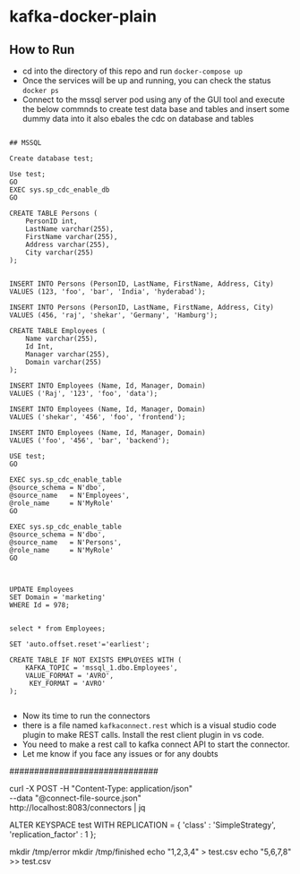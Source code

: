 # kafka-docker-plain

## How to Run

- cd into the directory of this repo and run 
  `docker-compose up`
- Once the services will be up and running, you can check the status
  `docker ps`
- Connect to the mssql server pod using any of the GUI tool and execute the below commnds to create test data base and tables and insert some dummy data into it
also ebales the cdc on database and tables

```

## MSSQL 

Create database test;

Use test;
GO  
EXEC sys.sp_cdc_enable_db  
GO 

CREATE TABLE Persons (
    PersonID int,
    LastName varchar(255),
    FirstName varchar(255),
    Address varchar(255),
    City varchar(255)
);


INSERT INTO Persons (PersonID, LastName, FirstName, Address, City)
VALUES (123, 'foo', 'bar', 'India', 'hyderabad');

INSERT INTO Persons (PersonID, LastName, FirstName, Address, City)
VALUES (456, 'raj', 'shekar', 'Germany', 'Hamburg');

CREATE TABLE Employees (
    Name varchar(255),
    Id Int,
    Manager varchar(255),
    Domain varchar(255)
);

INSERT INTO Employees (Name, Id, Manager, Domain)
VALUES ('Raj', '123', 'foo', 'data');

INSERT INTO Employees (Name, Id, Manager, Domain)
VALUES ('shekar', '456', 'foo', 'frontend');

INSERT INTO Employees (Name, Id, Manager, Domain)
VALUES ('foo', '456', 'bar', 'backend');

USE test;  
GO  
  
EXEC sys.sp_cdc_enable_table  
@source_schema = N'dbo',  
@source_name   = N'Employees',  
@role_name     = N'MyRole' 
GO

EXEC sys.sp_cdc_enable_table  
@source_schema = N'dbo',  
@source_name   = N'Persons',  
@role_name     = N'MyRole' 
GO



UPDATE Employees
SET Domain = 'marketing'
WHERE Id = 978;


select * from Employees;

SET 'auto.offset.reset'='earliest';

CREATE TABLE IF NOT EXISTS EMPLOYEES WITH (
    KAFKA_TOPIC = 'mssql_1.dbo.Employees', 
    VALUE_FORMAT = 'AVRO',
     KEY_FORMAT = 'AVRO'
);


```
- Now its time to run the connectors
- there is a file named `kafkaconnect.rest` which is a visual studio code plugin to make REST calls. Install the rest client plugin in vs code.
- You need to make a rest call to kafka connect API to start the connector.
- Let me know if you face any issues or for any doubts

##############################


curl -X POST -H "Content-Type: application/json" \
  --data "@connect-file-source.json" \
  http://localhost:8083/connectors | jq


ALTER KEYSPACE test WITH REPLICATION = { 'class' : 'SimpleStrategy', 'replication_factor' : 1 };


 mkdir /tmp/error
 mkdir /tmp/finished
 echo "1,2,3,4" > test.csv
 echo "5,6,7,8" >> test.csv